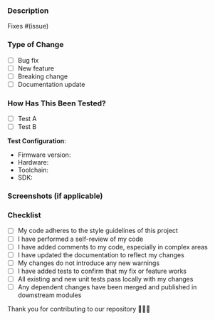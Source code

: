 ### Description

<!-- Provide a concise summary of the changes. Include any related issue numbers and mention any dependencies required for this change. -->

Fixes #(issue)

### Type of Change

- [ ] Bug fix
- [ ] New feature
- [ ] Breaking change
- [ ] Documentation update

### How Has This Been Tested?

- [ ] Test A
- [ ] Test B

**Test Configuration**:
* Firmware version:
* Hardware:
* Toolchain:
* SDK:

### Screenshots (if applicable)

### Checklist

- [ ] My code adheres to the style guidelines of this project
- [ ] I have performed a self-review of my code
- [ ] I have added comments to my code, especially in complex areas
- [ ] I have updated the documentation to reflect my changes
- [ ] My changes do not introduce any new warnings
- [ ] I have added tests to confirm that my fix or feature works
- [ ] All existing and new unit tests pass locally with my changes
- [ ] Any dependent changes have been merged and published in downstream modules

Thank you for contributing to our repository 👩🏻‍💻